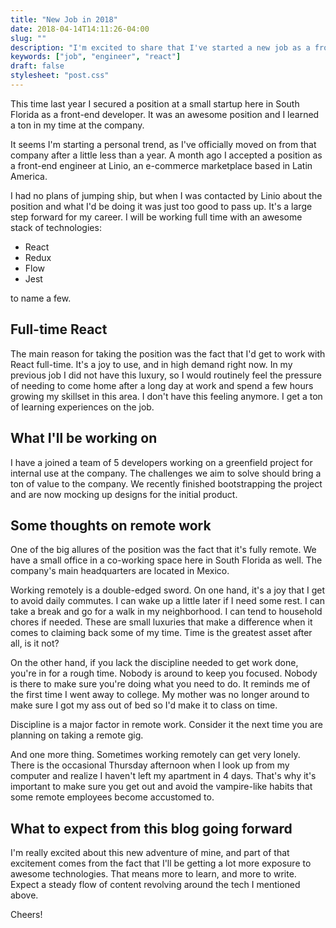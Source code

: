 ```yaml
---
title: "New Job in 2018"
date: 2018-04-14T14:11:26-04:00
slug: ""
description: "I'm excited to share that I've started a new job as a front-end engineer. Let me tell you all about it!"
keywords: ["job", "engineer", "react"]
draft: false
stylesheet: "post.css"
---
```


This time last year I secured a position at a small startup here in South Florida as a front-end developer. It was an awesome position and I learned a ton in my time at the company. 

It seems I'm starting a personal trend, as I've officially moved on from that company after a little less than a year. A month ago I accepted a position as a front-end engineer at Linio, an e-commerce marketplace based in Latin America. 

I had no plans of jumping ship, but when I was contacted by Linio about the position and what I'd be doing it was just too good to pass up. It's a large step forward for my career. I will be working full time with an awesome stack of technologies:

- React
- Redux
- Flow
- Jest

to name a few.

## Full-time React

The main reason for taking the position was the fact that I'd get to work with React full-time. It's a joy to use, and in high demand right now. In my previous job I did not have this luxury, so I would routinely feel the pressure of needing to come home after a long day at work and spend a few hours growing my skillset in this area. I don't have this feeling anymore. I get a ton of learning experiences on the job.

## What I'll be working on

I have a joined a team of 5 developers working on a greenfield project for internal use at the company. The challenges we aim to solve should bring a ton of value to the company. We recently finished bootstrapping the project and are now mocking up designs for the initial product.

## Some thoughts on remote work 

One of the big allures of the position was the fact that it's fully remote. We have a small office in a co-working space here in South Florida as well. The company's main headquarters are located in Mexico. 

Working remotely is a double-edged sword. On one hand, it's a joy that I get to avoid daily commutes. I can wake up a little later if I need some rest. I can take a break and go for a walk in my neighborhood. I can tend to household chores if needed. These are small luxuries that make a difference when it comes to claiming back some of my time. Time is the greatest asset after all, is it not?

On the other hand, if you lack the discipline needed to get work done, you're in for a rough time. Nobody is around to keep you focused. Nobody is there to make sure you're doing what you need to do. It reminds me of the first time I went away to college. My mother was no longer around to make sure I got my ass out of bed so I'd make it to class on time. 

Discipline is a major factor in remote work. Consider it the next time you are planning on taking a remote gig.

And one more thing. Sometimes working remotely can get very lonely. There is the occasional Thursday afternoon when I look up from my computer and realize I haven't left my apartment in 4 days. That's why it's important to make sure you get out and avoid the vampire-like habits that some remote employees become accustomed to.

## What to expect from this blog going forward

I'm really excited about this new adventure of mine, and part of that excitement comes from the fact that I'll be getting a lot more exposure to awesome technologies. That means more to learn, and more to write. Expect a steady flow of content revolving around the tech I mentioned above.

Cheers!